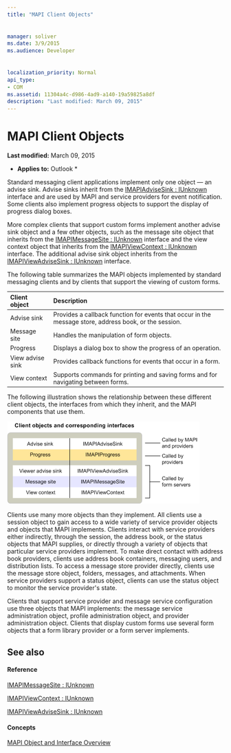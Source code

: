 ```yaml
---
title: "MAPI Client Objects"
 
 
manager: soliver
ms.date: 3/9/2015
ms.audience: Developer
 
 
localization_priority: Normal
api_type:
- COM
ms.assetid: 11304a4c-d986-4ad9-a140-19a59825a8df
description: "Last modified: March 09, 2015"
---
```


# MAPI Client Objects

 **Last modified:** March 09, 2015 
  
 * **Applies to:** Outlook * 
  
Standard messaging client applications implement only one object — an advise sink. Advise sinks inherit from the [IMAPIAdviseSink : IUnknown](imapiadvisesinkiunknown.md) interface and are used by MAPI and service providers for event notification. Some clients also implement progress objects to support the display of progress dialog boxes. 
  
More complex clients that support custom forms implement another advise sink object and a few other objects, such as the message site object that inherits from the [IMAPIMessageSite : IUnknown](imapimessagesiteiunknown.md) interface and the view context object that inherits from the [IMAPIViewContext : IUnknown](imapiviewcontextiunknown.md) interface. The additional advise sink object inherits from the [IMAPIViewAdviseSink : IUnknown](imapiviewadvisesinkiunknown.md) interface. 
  
The following table summarizes the MAPI objects implemented by standard messaging clients and by clients that support the viewing of custom forms.
  
|**Client object**|**Description**|
|:-----|:-----|
|Advise sink  <br/> |Provides a callback function for events that occur in the message store, address book, or the session.  <br/> |
|Message site  <br/> |Handles the manipulation of form objects.  <br/> |
|Progress  <br/> |Displays a dialog box to show the progress of an operation.  <br/> |
|View advise sink  <br/> |Provides callback functions for events that occur in a form.  <br/> |
|View context  <br/> |Supports commands for printing and saving forms and for navigating between forms.  <br/> |
   
The following illustration shows the relationship between these different client objects, the interfaces from which they inherit, and the MAPI components that use them. 
  
![Client objects and corresponding interfaces](media/amapi_65.gif)
  
Clients use many more objects than they implement. All clients use a session object to gain access to a wide variety of service provider objects and objects that MAPI implements. Clients interact with service providers either indirectly, through the session, the address book, or the status objects that MAPI supplies, or directly through a variety of objects that particular service providers implement. To make direct contact with address book providers, clients use address book containers, messaging users, and distribution lists. To access a message store provider directly, clients use the message store object, folders, messages, and attachments. When service providers support a status object, clients can use the status object to monitor the service provider's state.
  
Clients that support service provider and message service configuration use three objects that MAPI implements: the message service administration object, profile administration object, and provider administration object. Clients that display custom forms use several form objects that a form library provider or a form server implements.
  
## See also

#### Reference

[IMAPIMessageSite : IUnknown](imapimessagesiteiunknown.md)
  
[IMAPIViewContext : IUnknown](imapiviewcontextiunknown.md)
  
[IMAPIViewAdviseSink : IUnknown](imapiviewadvisesinkiunknown.md)
#### Concepts

[MAPI Object and Interface Overview](mapi-object-and-interface-overview.md)

